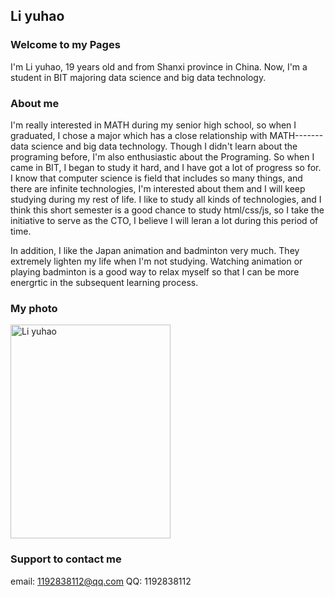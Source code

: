 ## Li yuhao

### Welcome to my Pages

I'm Li yuhao, 19 years old and from Shanxi province in China. Now, I'm a student in BIT majoring data science and big data technology.

### About me

I'm really interested in MATH during my senior high school, so when I graduated, I chose a major which has a close relationship with MATH-------data science and big data technology. Though I didn't learn about the programing before, I'm also enthusiastic about the Programing. So when I came in BIT, I began to study it hard, and I have got a lot of progress so for. I know that computer science is field that includes so many things, and there are infinite technologies, I'm interested about them and I will keep studying during my rest of life. I like to study all kinds of technologies, and I think this short semester is a good chance to study html/css/js, so I take the initiative to serve as the CTO, I believe I will leran a lot during this period of time. 

In addition, I like the Japan animation and badminton very much. They extremely lighten my life when I'm not studying. Watching animation or playing badminton is a good way to relax myself so that I can be more energrtic in the subsequent learning process.

### My photo
<img src="https://lyhlyhlyh666.github.io/lyh.jpg" width="256" height="342" alt="Li yuhao"/>

### Support to contact me

email: 1192838112@qq.com
QQ: 1192838112
